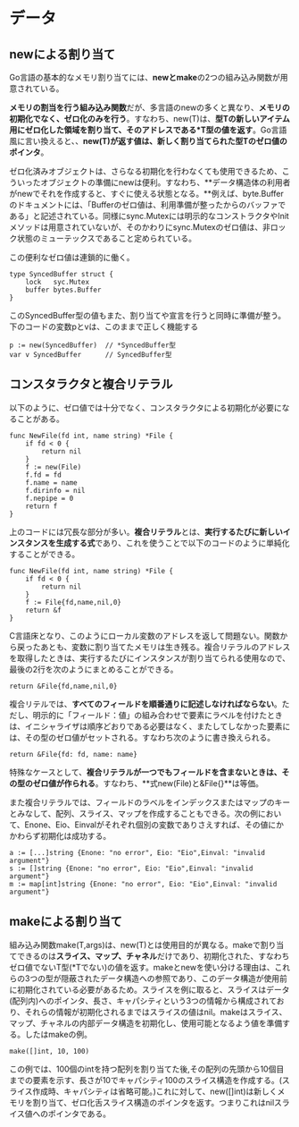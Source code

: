 # データ
## newによる割り当て
Go言語の基本的なメモリ割り当てには、**newとmake**の2つの組み込み関数が用意されている。

**メモリの割当を行う組み込み関数**だが、多言語のnewの多くと異なり、**メモリの初期化でなく、ゼロ化のみを行う**。すなわち、new(T)は、**型Tの新しいアイテム用にゼロ化した領域を割り当て、そのアドレスである\*T型の値を返す**。Go言語風に言い換えると、、**new(T)が返す値は、新しく割り当てられた型Tのゼロ値のポインタ**。

ゼロ化済みオブジェクトは、さらなる初期化を行わなくても使用できるため、こういったオブジェクトの準備にnewは便利。すなわち、**データ構造体の利用者がnewでそれを作成すると、すぐに使える状態となる。**例えば、byte.Bufferのドキュメントには、「Bufferのゼロ値は、利用準備が整ったからのバッファである」と記述されている。同様にsync.Mutexには明示的なコンストラクタやInitメソッドは用意されていないが、そのかわりにsync.Mutexのゼロ値は、非ロック状態のミューテックスであること定められている。

この便利なゼロ値は連鎖的に働く。
```golang
type SyncedBuffer struct {
    lock   syc.Mutex
    buffer bytes.Buffer
}
```
このSyncedBuffer型の値もまた、割り当てや宣言を行うと同時に準備が整う。下のコードの変数pとvは、このままで正しく機能する
```golang
p := new(SyncedBuffer)  // *SyncedBuffer型
var v SyncedBuffer      // SyncedBuffer型
```

## コンスタラクタと複合リテラル
以下のように、ゼロ値では十分でなく、コンスタラクタによる初期化が必要になることがある。
```golang
func NewFile(fd int, name string) *File {
    if fd < 0 {
        return nil
    }
    f := new(File)
    f.fd = fd
    f.name = name
    f.dirinfo = nil
    f.nepipe = 0
    return f
}
```
上のコードには冗長な部分が多い。**複合リテラル**とは、**実行するたびに新しいインスタンスを生成する式**であり、これを使うことで以下のコードのように単純化することができる。
```golang
func NewFile(fd int, name string) *File {
    if fd < 0 {
        return nil
    }
    f := File{fd,name,nil,0}
    return &f
}
```
C言語床となり、このようにローカル変数のアドレスを返して問題ない。関数から戻ったあとも、変数に割り当てたメモリは生き残る。複合リテラルのアドレスを取得したときは、実行するたびにインスタンスが割り当てられる使用なので、最後の2行を次のようにまとめることができる。
```golang
return &File{fd,name,nil,0}
```
複合リテルでは、**すべてのフィールドを順番通りに記述しなければならない**。ただし、明示的に「フィールド：値」の組み合わせで要素にラベルを付けたときは、イニシャライザは順序どおりである必要はなく、またしてしなかった要素には、その型のゼロ値がセットされる。すなわち次のように書き換えられる。
```golang
return &File{fd: fd, name: name}
```
特殊なケースとして、**複合リテラルが一つでもフィールドを含まないときは、その型のゼロ値が作られる**。すなわち、**式new(File)と&File{}**は等価。

また複合リテラルでは、フィールドのラベルをインデックスまたはマップのキーとみなして、配列、スライス、マップを作成することもできる。次の例において、Enone、Eio、Einvalがそれぞれ個別の変数でありさえすれば、その値にかかわらず初期化は成功する。
```golang
a := [...]string {Enone: "no error", Eio: "Eio",Einval: "invalid argument"}
s := []string {Enone: "no error", Eio: "Eio",Einval: "invalid argument"}
m := map[int]string {Enone: "no error", Eio: "Eio",Einval: "invalid argument"}
```

## makeによる割り当て
組み込み関数make(T,args)は、new(T)とは使用目的が異なる。makeで割り当てできるのは**スライス、マップ、チャネル**だけであり、初期化された、すなわちゼロ値でないT型(*Tでない)の値を返す。makeとnewを使い分ける理由は、これらの3つの型が隠蔽されたデータ構造への参照であり、このデータ構造が使用前に初期化されている必要があるため。スライスを例に取ると、スライスはデータ(配列内)へのポインタ、長さ、キャパシティという3つの情報から構成されており、それらの情報が初期化されるまではスライスの値はnil。makeはスライス、マップ、チャネルの内部データ構造を初期化し、使用可能となるよう値を準備する。したはmakeの例。
```golang
make([]int, 10, 100)
```
この例では、100個のintを持つ配列を割り当てた後,その配列の先頭から10個目までの要素を示す、長さが10でキャパシティ100のスライス構造を作成する。(スライス作成時、キャパシティは省略可能。)これに対して、new([]int)は新しくメモリを割り当て、ゼロ化舌スライス構造のポインタを返す。つまりこれはnilスライス値へのポインタである。
